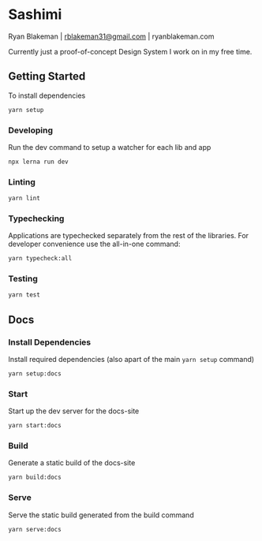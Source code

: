 # Sashimi

Ryan Blakeman | rblakeman31@gmail.com | ryanblakeman.com

Currently just a proof-of-concept Design System I work on in my free time.

## Getting Started

To install dependencies

```bash
yarn setup
```

### Developing

Run the dev command to setup a watcher for each lib and app

```bash
npx lerna run dev
```

### Linting

```bash
yarn lint
```

### Typechecking

Applications are typechecked separately from the rest of the libraries. For developer convenience use the all-in-one command:

```bash
yarn typecheck:all
```

### Testing

```bash
yarn test
```

## Docs

### Install Dependencies

Install required dependencies (also apart of the main `yarn setup` command)

```bash
yarn setup:docs
```

### Start

Start up the dev server for the docs-site

```bash
yarn start:docs
```

### Build

Generate a static build of the docs-site

```bash
yarn build:docs
```

### Serve

Serve the static build generated from the build command

```bash
yarn serve:docs
```
